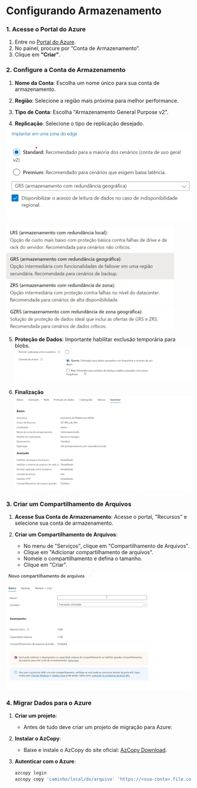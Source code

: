 # Configurando Armazenamento

### 1. Acesse o Portal do Azure

1. Entre no [Portal do Azure](https://portal.azure.com).
2. No painel, procure por “Conta de Armazenamento”.
3. Clique em **"Criar"**.

### 2. Configure a Conta de Armazenamento

1. **Nome da Conta**: Escolha um nome único para sua conta de armazenamento.

2. **Região**: Selecione a região mais próxima para melhor performance.

3. **Tipo de Conta**: Escolha "Armazenamento General Purpose v2".
  
4. **Replicação**: Selecione o tipo de replicação desejado.
   
  ![image](/Desafios/Desafio%205%20-%20Dominando%20o%20Armazenamento%20na%20Azure/Imagens/image1.png)
  
  ![image](/Desafios/Desafio%205%20-%20Dominando%20o%20Armazenamento%20na%20Azure/Imagens/image2.png)

5. **Proteção de Dados**: Importante habilitar exclusão temporária para blobs.
  ![image](/Desafios/Desafio%205%20-%20Dominando%20o%20Armazenamento%20na%20Azure/Imagens/image3.png)

6. **Finalização**
  ![image](/Desafios/Desafio%205%20-%20Dominando%20o%20Armazenamento%20na%20Azure/Imagens/image4.png)


### 3. Criar um Compartilhamento de Arquivos

1. **Acesse Sua Conta de Armazenamento**: Acesse o portal, "Recursos" e selecione sua conta de armazenamento.
   
3. **Criar um Compartilhamento de Arquivos**: 
   - No menu de "Serviços", clique em "Compartilhamento de Arquivos".
   - Clique em "Adicionar compartilhamento de arquivos".
   - Nomeie o compartilhamento e defina o tamanho.
   - Clique em "Criar".
   
![image](/Desafios/Desafio%205%20-%20Dominando%20o%20Armazenamento%20na%20Azure/Imagens/image5.png)

### 4. Migrar Dados para o Azure

1. **Criar um projeto**: 
   - Antes de tudo deve criar um projeto de migração para Azure:

3. **Instalar o AzCopy**: 
   - Baixe e instale o AzCopy do site oficial: [AzCopy Download](https://docs.microsoft.com/azure/storage/common/storage-use-azcopy-v10).

4. **Autenticar com o Azure**:
   
   ```bash
   azcopy login
   azcopy copy 'caminho/local/do/arquivo' 'https://<sua-conta>.file.core.windows.net/<compartilhamento>/<pasta>?<SAS-token>' --recursive

   ```